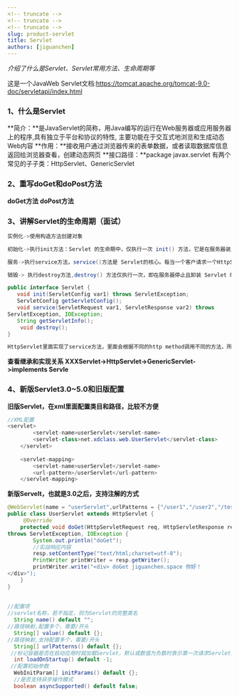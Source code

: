 ```yaml
---
<!-- truncate -->
<!-- truncate -->
<!-- truncate -->
slug: product-servlet
title: Servlet
authors: [jiguanchen]
---
```


*介绍了什么是Servlet、Servlet常用方法、生命周期等*<!--more-->

这是一个JavaWeb Servlet文档:https://tomcat.apache.org/tomcat-9.0-doc/servletapi/index.html

### 		1、什么是Servlet

**简介：**是JavaServlet的简称，用Java编写的运行在Web服务器或应用服务器上的程序,具有独立于平台和协议的特性, 主要功能在于交互式地浏览和生成动态Web内容
		**作用：**接收用户通过浏览器传来的表单数据，或者读取数据库信息返回给浏览器查看，创建动态网页
		**接口路径：**package javax.servlet
					有两个常见的⼦子类：HttpServlet、GenericServlet

### 2、重写doGet和doPost方法

**doGet方法**
		**doPost方法**

### 3、讲解Servlet的生命周期（面试）

```java
实例化->使用构造方法创建对象

初始化->执行init方法：Servlet 的生命期中，仅执行一次 init() 方法，它是在服务器装⼊Servlet 时执行的,即第一次访问这个Servlet才执行

服务->执行service方法，service()方法是 Servlet的核心。每当一个客户请求一个HttpServlet 对象，该对象的service()方法就要被调用

销毁-> 执行destroy方法,destroy() 方法仅执行一次，即在服务器停止且卸装 Servlet 时执行该方法

public interface Servlet {
   void init(ServletConfig var1) throws ServletException;
   ServletConfig getServletConfig();
   void service(ServletRequest var1, ServletResponse var2) throws 
ServletException, IOException;
   String getServletInfo();
    void destroy();
}

HttpServlet里面实现了service方法，里面会根据不同的http method调用不同的方法，所以我们自定义servlet只要重写对应的doXXX方法即可
```

**查看继承和实现关系 XXXServlet->HttpServlet->GenericServlet->implements Servle**

### 4、新版Servlet3.0~5.0和旧版配置

**旧版Servlet，在xml里面配置类目和路径，比较不方便**

```java
//XML配置
<servlet>
        <servlet-name>userServlet</servlet-name>
        <servlet-class>net.xdclass.web.UserServlet</servlet-class>
    </servlet>
    
    <servlet-mapping>
        <servlet-name>userServlet</servlet-name>
        <url-pattern>/userServlet</url-pattern>
    </servlet-mapping>
```

**新版Servelt，也就是3.0之后，支持注解的方式**

```java
@WebServlet(name = "userServlet",urlPatterns = {"/user1","/user2","/test"})
public class UserServlet extends HttpServlet {
     @Override
    protected void doGet(HttpServletRequest req, HttpServletResponse resp) 
throws ServletException, IOException {
        System.out.println("doGet");
        //实战响应内容
        resp.setContentType("text/html;charset=utf-8");
        PrintWriter printWriter = resp.getWriter();
        printWriter.write("<div> doGet jiguanchen.space 你好！ 
</div>");
    }
}
       
                          
//配置项
//servlet名称，若不指定，则为Servlet的完整类名
  String name() default "";
//路径映射,配置多个，需要/开头
  String[] value() default {};
//路径映射,⽀持配置多个，需要/开头
  String[] urlPatterns() default {};
 //标记容器是否在启动应用时就加载Servlet，默认或数值为负数时表示第一次请求Servlet时再加载；0或正数表示启动应用就加载
  int loadOnStartup() default -1;
 //配置初始参数
  WebInitParam[] initParams() default {};
  //是否支持异步操作模式
  boolean asyncSupported() default false;
```

